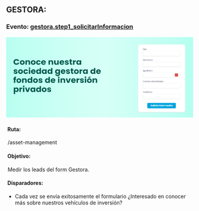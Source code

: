 ## GESTORA:

### Evento: [gestora.step1_solicitarInformacion](/11-%20Gestora%20-%20Zona%20Publica/event%20gestora.step1_solicitarInformacion.js)
![](/11-%20Gestora%20-%20Zona%20Publica/images/step1.png)
####  Ruta:
 /asset-management 
####  Objetivo: 
 Medir los leads del form Gestora.
####  Disparadores: 
  *  Cada vez se envía exitosamente el formulario ¿Interesado en conocer más sobre nuestros vehículos de inversión?